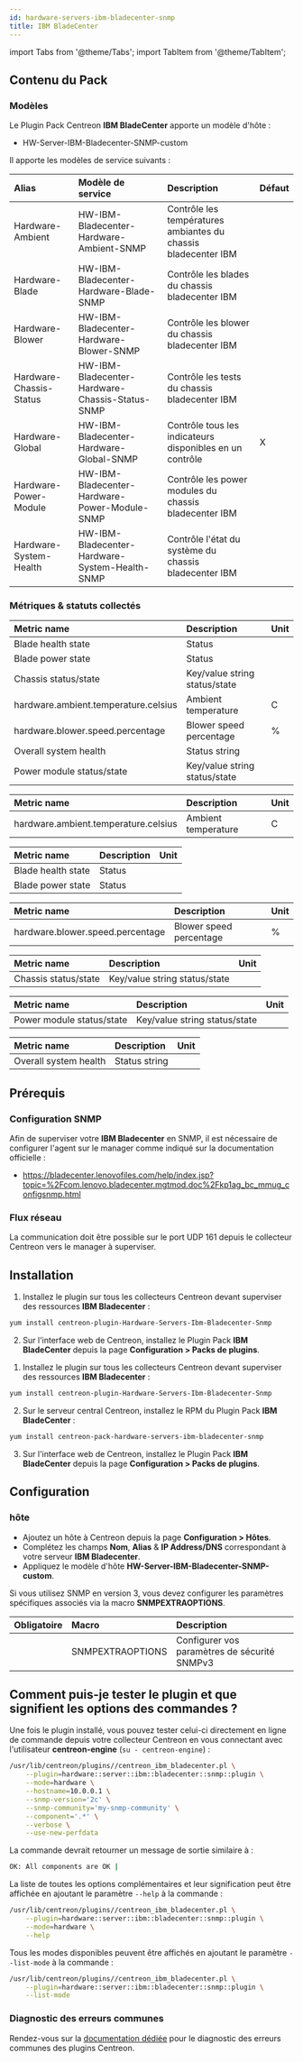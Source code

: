 ```yaml
---
id: hardware-servers-ibm-bladecenter-snmp
title: IBM BladeCenter
---
```

import Tabs from '@theme/Tabs';
import TabItem from '@theme/TabItem';


## Contenu du Pack

### Modèles

Le Plugin Pack Centreon **IBM BladeCenter** apporte un modèle d'hôte :

* HW-Server-IBM-Bladecenter-SNMP-custom

Il apporte les modèles de service suivants :

| Alias                   | Modèle de service                               | Description                                                    | Défaut |
|:------------------------|:------------------------------------------------|:---------------------------------------------------------------|:-------|
| Hardware-Ambient        | HW-IBM-Bladecenter-Hardware-Ambient-SNMP        | Contrôle les températures ambiantes du chassis bladecenter IBM |        |
| Hardware-Blade          | HW-IBM-Bladecenter-Hardware-Blade-SNMP          | Contrôle les blades du chassis bladecenter IBM                 |        |
| Hardware-Blower         | HW-IBM-Bladecenter-Hardware-Blower-SNMP         | Contrôle les blower du chassis bladecenter IBM                 |        |
| Hardware-Chassis-Status | HW-IBM-Bladecenter-Hardware-Chassis-Status-SNMP | Contrôle les tests du chassis bladecenter IBM                  |        |
| Hardware-Global         | HW-IBM-Bladecenter-Hardware-Global-SNMP         | Contrôle tous les indicateurs disponibles en un contrôle       | X      |
| Hardware-Power-Module   | HW-IBM-Bladecenter-Hardware-Power-Module-SNMP   | Contrôle les power modules du chassis bladecenter IBM          |        |
| Hardware-System-Health  | HW-IBM-Bladecenter-Hardware-System-Health-SNMP  | Contrôle l'état du système du chassis bladecenter IBM          |        |

### Métriques & statuts collectés

<Tabs groupId="sync">
<TabItem value="Hardware-Global" label="Hardware-Global">

| Metric name                           | Description                   | Unit  |
| :------------------------------------ | :-----------------------------| :---- |
| Blade health state                    | Status                        |       |
| Blade power state                     | Status                        |       |
| Chassis status/state                  | Key/value string status/state |       |
| hardware.ambient.temperature.celsius  | Ambient temperature           |  C    |
| hardware.blower.speed.percentage      | Blower speed percentage       |  %    |
| Overall system health                 | Status string                 |       |
| Power module status/state             | Key/value string status/state |       |

</TabItem>
<TabItem value="Hardware-Ambient" label="Hardware-Ambient">

| Metric name                           | Description               | Unit  |
| :------------------------------------ | :------------------------ | :---- |
| hardware.ambient.temperature.celsius  | Ambient temperature       |  C    |

</TabItem>
<TabItem value="Hardware-Blade" label="Hardware-Blade">

| Metric name         | Description               | Unit  |
| :-------------------| :------------------------ | :---- |
| Blade health state  | Status                    |       |
| Blade power state   | Status                    |       |

</TabItem>
<TabItem value="Hardware-Blower" label="Hardware-Blower">

| Metric name                           | Description               | Unit  |
| :------------------------------------ | :------------------------ | :---- |
| hardware.blower.speed.percentage      | Blower speed percentage   |  %    |

</TabItem>
<TabItem value="Hardware-Chassis-Status" label="Hardware-Chassis-Status">

| Metric name          | Description                   | Unit  |
| :--------------------| :-----------------------------| :---- |
| Chassis status/state | Key/value string status/state |       |

</TabItem>
<TabItem value="Hardware-Power-Module" label="Hardware-Power-Module">

| Metric name               | Description                   | Unit  |
| :-------------------------| :-----------------------------| :---- |
| Power module status/state | Key/value string status/state |       |

</TabItem>
<TabItem value="Hardware-System-Health" label="Hardware-System-Health">

| Metric name             | Description               | Unit  |
| :-----------------------| :------------------------ | :---- |
| Overall system health   | Status string             |       |

</TabItem>
</Tabs>

## Prérequis

### Configuration SNMP

Afin de superviser votre **IBM Bladecenter** en SNMP,  il est nécessaire de configurer l'agent sur le manager comme indiqué sur la documentation officielle :
* https://bladecenter.lenovofiles.com/help/index.jsp?topic=%2Fcom.lenovo.bladecenter.mgtmod.doc%2Fkp1ag_bc_mmug_configsnmp.html 

### Flux réseau

La communication doit être possible sur le port UDP 161 depuis le collecteur
Centreon vers le manager à superviser.

## Installation

<Tabs groupId="sync">
<TabItem value="Online License" label="Online License">

1. Installez le plugin sur tous les collecteurs Centreon devant superviser des ressources **IBM Bladecenter** :

```bash
yum install centreon-plugin-Hardware-Servers-Ibm-Bladecenter-Snmp
```

2. Sur l'interface web de Centreon, installez le Plugin Pack **IBM BladeCenter** depuis la page **Configuration > Packs de plugins**.

</TabItem>
<TabItem value="Offline License" label="Offline License">

1. Installez le plugin sur tous les collecteurs Centreon devant superviser des ressources **IBM Bladecenter** :

```bash
yum install centreon-plugin-Hardware-Servers-Ibm-Bladecenter-Snmp
```

2. Sur le serveur central Centreon, installez le RPM du Plugin Pack **IBM BladeCenter** :

```bash
yum install centreon-pack-hardware-servers-ibm-bladecenter-snmp
```

3. Sur l'interface web de Centreon, installez le Plugin Pack **IBM BladeCenter** depuis la page **Configuration > Packs de plugins**.

</TabItem>
</Tabs>

## Configuration

### hôte

* Ajoutez un hôte à Centreon depuis la page **Configuration > Hôtes**.
* Complétez les champs **Nom**, **Alias** & **IP Address/DNS** correspondant à votre serveur **IBM Bladecenter**.
* Appliquez le modèle d'hôte **HW-Server-IBM-Bladecenter-SNMP-custom**.

Si vous utilisez SNMP en version 3, vous devez configurer les paramètres
spécifiques associés via la macro **SNMPEXTRAOPTIONS**.

| Obligatoire | Macro            | Description                                  |
|:------------|:-----------------|:---------------------------------------------|
|             | SNMPEXTRAOPTIONS | Configurer vos paramètres de sécurité SNMPv3 |

## Comment puis-je tester le plugin et que signifient les options des commandes ?

Une fois le plugin installé, vous pouvez tester celui-ci directement en ligne
de commande depuis votre collecteur Centreon en vous connectant avec
l'utilisateur **centreon-engine** (`su - centreon-engine`) :

```bash
/usr/lib/centreon/plugins//centreon_ibm_bladecenter.pl \
    --plugin=hardware::server::ibm::bladecenter::snmp::plugin \
    --mode=hardware \
    --hostname=10.0.0.1 \
    --snmp-version='2c' \
    --snmp-community='my-snmp-community' \
    --component='.*' \
    --verbose \
    --use-new-perfdata
```

La commande devrait retourner un message de sortie similaire à :

```bash
OK: All components are OK | 
```

La liste de toutes les options complémentaires et leur signification peut être
affichée en ajoutant le paramètre `--help` à la commande :

```bash
/usr/lib/centreon/plugins//centreon_ibm_bladecenter.pl \
    --plugin=hardware::server::ibm::bladecenter::snmp::plugin \
    --mode=hardware \
    --help
```

Tous les modes disponibles peuvent être affichés en ajoutant le paramètre
`--list-mode` à la commande :

```bash
/usr/lib/centreon/plugins//centreon_ibm_bladecenter.pl \
    --plugin=hardware::server::ibm::bladecenter::snmp::plugin \
    --list-mode
```

### Diagnostic des erreurs communes

Rendez-vous sur la [documentation dédiée](../getting-started/how-to-guides/troubleshooting-plugins.md)
pour le diagnostic des erreurs communes des plugins Centreon.